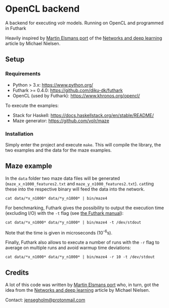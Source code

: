 # OpenCL backend

A backend for executing volr models. Running on OpenCL and programmed in Futhark

Heavily inspired by [Martin Elsmans port](https://github.com/melsman/neural-networks-and-deep-learning) of the [Networks and deep learning](http://neuralnetworksanddeeplearning.com/chap1.html) article by Michael Nielsen.

## Setup

### Requirements

* Python > 3.x: https://www.python.org/
* Futhark >= 0.4.0: https://github.com/diku-dk/futhark
* OpenCL (used by Futhark): https://www.khronos.org/opencl/

To execute the examples:
* Stack for Haskell: https://docs.haskellstack.org/en/stable/README/
* Maze generator: https://github.com/volr/maze

### Installation

Simply enter the project and execute `make`. This will compile the library,
the two examples and the data for the maze examples.

## Maze example

In the `data` folder two maze data files will be generated
(`maze_x_n1000_features2.txt` and `maze_y_n1000_features2.txt`). `cat`ting
these into the respective binary will feed the data into the network.

    cat data/*x_n1000* data/*y_n1000* | bin/maze4

For benchmarking, Futhark gives the possibility to output the execution time
(excluding I/O) with the `-t` flag (see [the Futhark manual](https://futhark.readthedocs.io/en/latest/usage.html)):

    cat data/*x_n1000* data/*y_n1000* | bin/maze4 -t /dev/stdout

Note that the time is given in microseconds (10<sup>-6</sup>s).

Finally, Futhark also allows to execute a number of runs with the `-r` flag to
average on multiple runs and avoid warmup time deviations:

    cat data/*x_n1000* data/*y_n1000* | bin/maze4 -r 10 -t /dev/stdout

## Credits
A lot of this code was written by [Martin Elsmans port](https://github.com/melsman/)
who, in turn, got the idea from the [Networks and deep learning](http://neuralnetworksanddeeplearning.com/chap1.html) article by Michael Nielsen.

Contact: jensegholm@protonmail.com
